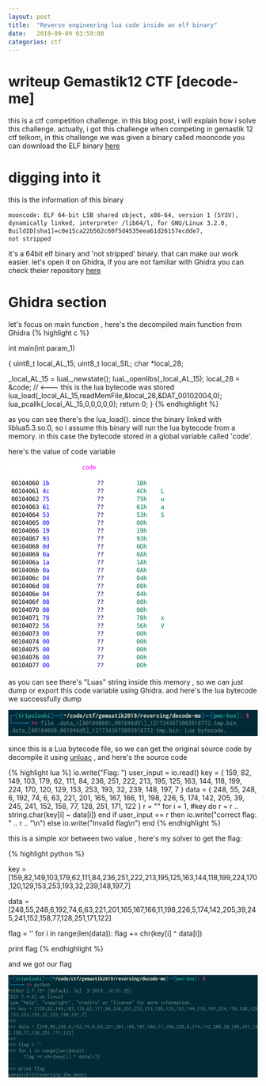 ```yaml
---
layout: post
title:  "Reverse engineering lua code inside an elf binary"
date:   2019-09-09 03:59:00
categories: ctf
---
```


# writeup Gemastik12 CTF [decode-me]

this is a ctf competition challenge. in this blog post, i will explain how i solve this challenge. actually, i got this challenge when competing in gemastik 12 ctf telkom, in this challenge we was given a binary called mooncode you can download the ELF binary [here](https://google.com)

# digging into it

this is the information of this binary

```
mooncode: ELF 64-bit LSB shared object, x86-64, version 1 (SYSV), 
dynamically linked, interpreter /lib64/l, for GNU/Linux 3.2.0, 
BuildID[sha1]=c0e15ca22b562c60f5d4535eea61d26157ecdde7, 
not stripped
```

it's a 64bit elf binary and 'not stripped' binary. that can make our work easier.
let's open it on Ghidra, if you are not familiar with Ghidra you can check theier repository [here](https://github.com/NationalSecurityAgency/ghidra)

# Ghidra section

let's focus on main function , here's the decompiled main function from Ghidra
{% highlight c %}


int main(int param_1)

{
  uint8_t local_AL_15;
  uint8_t local_SIL;
  char *local_28;

  _local_AL_15 = luaL_newstate();
  luaL_openlibs(_local_AL_15);
  local_28 = &code; // <--- this is the lua bytecode was stored 
  lua_load(_local_AL_15,readMemFile,&local_28,&DAT_00102004,0);
  lua_pcallk(_local_AL_15,0,0,0,0,0);
  return 0;
}
{% endhighlight %}

as you can see there's the lua_load(). since the binary linked with liblua5.3.so.0, so i assume this binary will run the lua bytecode from a memory. in this case the bytecode stored in a global variable called 'code'.

here's the value of code variable

<img src="/images/2019-10-03-170254_320x418_scrot.png" class="center" />

as you can see there's "Luas" string inside this memory , so we can just dump or export this code variable using Ghidra. and here's the lua bytecode we successfully dump 

<img src="/images/2019-10-03-171529_545x57_scrot.png" class='center'>

since this is a Lua bytecode file, so we can get the original source code by decompile it using [unluac](https://sourceforge.net/projects/unluac/) , and here's the source code 

{% highlight lua %}
io.write("Flag: ")
user_input = io.read()
key = {
  159,
  82,
  149,
  103,
  179,
  62,
  111,
  84,
  236,
  251,
  222,
  213,
  195,
  125,
  163,
  144,
  118,
  199,
  224,
  170,
  120,
  129,
  153,
  253,
  193,
  32,
  239,
  148,
  197,
  7
}
data = {
  248,
  55,
  248,
  6,
  192,
  74,
  6,
  63,
  221,
  201,
  165,
  167,
  166,
  11,
  198,
  226,
  5,
  174,
  142,
  205,
  39,
  245,
  241,
  152,
  158,
  77,
  128,
  251,
  171,
  122
}
r = ""
for i = 1, #key do
  r = r .. string.char(key[i] ~ data[i])
end
if user_input == r then
  io.write("correct flag: " .. r .. "\n")
else
  io.write("Invalid flag\n")
end
{% endhighlight %}

this is a simple xor between two value , here's my solver to get the flag:

{% highlight python %}

key = [159,82,149,103,179,62,111,84,236,251,222,213,195,125,163,144,118,199,224,170,120,129,153,253,193,32,239,148,197,7]

data = [248,55,248,6,192,74,6,63,221,201,165,167,166,11,198,226,5,174,142,205,39,245,241,152,158,77,128,251,171,122]

flag = ''
for i in range(len(data)):
  flag += chr(key[i] ^ data[i])

print flag
{% endhighlight %}


and we got our flag 

<img src="/images/2019-10-03-174334_664x273_scrot.png" class="center">